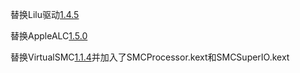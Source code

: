 替换Lilu驱动[1.4.5](https://github.com/acidanthera/Lilu/releases/download/1.4.5/Lilu-1.4.5-RELEASE.zip)

替换AppleALC[1.5.0](https://github.com/acidanthera/AppleALC/releases)

替换VirtualSMC[1.1.4](https://github.com/acidanthera/VirtualSMC/releases)并加入了SMCProcessor.kext和SMCSuperIO.kext

